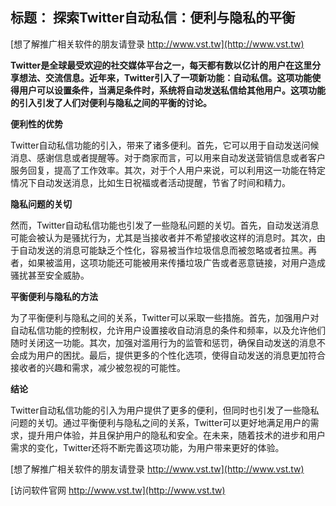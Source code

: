 ## **标题： 探索Twitter自动私信：便利与隐私的平衡**

[想了解推广相关软件的朋友请登录 http://www.vst.tw](http://www.vst.tw)

**Twitter是全球最受欢迎的社交媒体平台之一，每天都有数以亿计的用户在这里分享想法、交流信息。近年来，Twitter引入了一项新功能：自动私信。这项功能使得用户可以设置条件，当满足条件时，系统将自动发送私信给其他用户。这项功能的引入引发了人们对便利与隐私之间的平衡的讨论。**

**便利性的优势**

Twitter自动私信功能的引入，带来了诸多便利。首先，它可以用于自动发送问候消息、感谢信息或者提醒等。对于商家而言，可以用来自动发送营销信息或者客户服务回复，提高了工作效率。其次，对于个人用户来说，可以利用这一功能在特定情况下自动发送消息，比如生日祝福或者活动提醒，节省了时间和精力。

**隐私问题的关切**

然而，Twitter自动私信功能也引发了一些隐私问题的关切。首先，自动发送消息可能会被认为是骚扰行为，尤其是当接收者并不希望接收这样的消息时。其次，由于自动发送的消息可能缺乏个性化，容易被当作垃圾信息而被忽略或者拉黑。再者，如果被滥用，这项功能还可能被用来传播垃圾广告或者恶意链接，对用户造成骚扰甚至安全威胁。

**平衡便利与隐私的方法**

为了平衡便利与隐私之间的关系，Twitter可以采取一些措施。首先，加强用户对自动私信功能的控制权，允许用户设置接收自动消息的条件和频率，以及允许他们随时关闭这一功能。其次，加强对滥用行为的监管和惩罚，确保自动发送的消息不会成为用户的困扰。最后，提供更多的个性化选项，使得自动发送的消息更加符合接收者的兴趣和需求，减少被忽视的可能性。

**结论**

Twitter自动私信功能的引入为用户提供了更多的便利，但同时也引发了一些隐私问题的关切。通过平衡便利与隐私之间的关系，Twitter可以更好地满足用户的需求，提升用户体验，并且保护用户的隐私和安全。在未来，随着技术的进步和用户需求的变化，Twitter还将不断完善这项功能，为用户带来更好的体验。

[想了解推广相关软件的朋友请登录 http://www.vst.tw](http://www.vst.tw)


[访问软件官网 http://www.vst.tw](http://www.vst.tw)

